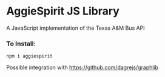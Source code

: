 # AggieSpirit JS Library
A JavaScript implementation of the Texas A&M Bus API

### To Install:
`npm i aggiespirit`


Possible integration with https://github.com/dagrejs/graphlib